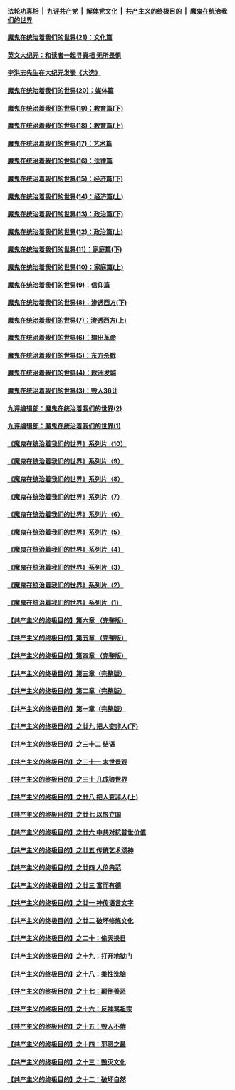 

####  [法轮功真相](../../../../basic/blob/master/README.md?t=01280501) &nbsp;|&nbsp; [九评共产党](../../../../9ping.md/blob/master/README.md?t=01280501) &nbsp;|&nbsp; [解体党文化](../../../../jtdwh.md/blob/master/README.md?t=01280501)  &nbsp;|&nbsp; [共产主义的终极目的](../../../../gczydzjmd.md/blob/master/README.md?t=01280501) &nbsp;|&nbsp; [魔鬼在统治我们的世界](../../../../mgztzwmdsj.md/blob/master/README.md?t=01280501) 

#### [魔鬼在统治着我们的世界(21)：文化篇](../pages/nsc422/n10597706.md?t=01280501) 

#### [英文大纪元：和读者一起寻真相 无所畏惧](../pages/nsc422/n12542027.md?t=01280501) 

#### [李洪志先生在大纪元发表《大选》](../pages/nsc422/n12534746.md?t=01280501) 

#### [魔鬼在统治着我们的世界(20)：媒体篇](../pages/nsc422/n10586579.md?t=01280501) 

#### [魔鬼在统治着我们的世界(19)：教育篇(下)](../pages/nsc422/n10564808.md?t=01280501) 

#### [魔鬼在统治着我们的世界(18)：教育篇(上)](../pages/nsc422/n10526970.md?t=01280501) 

#### [魔鬼在统治着我们的世界(17)：艺术篇](../pages/nsc422/n10499093.md?t=01280501) 

#### [魔鬼在统治着我们的世界(16)：法律篇](../pages/nsc422/n10485969.md?t=01280501) 

#### [魔鬼在统治着我们的世界(15)：经济篇(下)](../pages/nsc422/n10469975.md?t=01280501) 

#### [魔鬼在统治着我们的世界(14)：经济篇(上)](../pages/nsc422/n10457370.md?t=01280501) 

#### [魔鬼在统治着我们的世界(13)：政治篇(下)](../pages/nsc422/n10448270.md?t=01280501) 

#### [魔鬼在统治着我们的世界(12)：政治篇(上)](../pages/nsc422/n10444576.md?t=01280501) 

#### [魔鬼在统治着我们的世界(11)：家庭篇(下)](../pages/nsc422/n10440961.md?t=01280501) 

#### [魔鬼在统治着我们的世界(10)：家庭篇(上)](../pages/nsc422/n10435448.md?t=01280501) 

#### [魔鬼在统治着我们的世界(9)：信仰篇](../pages/nsc422/n10432159.md?t=01280501) 

#### [魔鬼在统治着我们的世界(8)：渗透西方(下)](../pages/nsc422/n10429603.md?t=01280501) 

#### [魔鬼在统治着我们的世界(7)：渗透西方(上)](../pages/nsc422/n10426013.md?t=01280501) 

#### [魔鬼在统治着我们的世界(6)：输出革命](../pages/nsc422/n10421536.md?t=01280501) 

#### [魔鬼在统治着我们的世界(5)：东方杀戮](../pages/nsc422/n10417707.md?t=01280501) 

#### [魔鬼在统治着我们的世界(4)：欧洲发端](../pages/nsc422/n10414890.md?t=01280501) 

#### [魔鬼在统治着我们的世界(3)：毁人36计](../pages/nsc422/n10411583.md?t=01280501) 

#### [九评编辑部：魔鬼在统治着我们的世界(2)](../pages/nsc422/n10410036.md?t=01280501) 

#### [九评编辑部：魔鬼在统治着我们的世界(1)](../pages/nsc422/n10406825.md?t=01280501) 

#### [《魔鬼在统治着我们的世界》系列片（10）](../pages/nsc422/n12292670.md?t=01280501) 

#### [《魔鬼在统治着我们的世界》系列片（9）](../pages/nsc422/n12290859.md?t=01280501) 

#### [《魔鬼在统治着我们的世界》系列片（8）](../pages/nsc422/n12287445.md?t=01280501) 

#### [《魔鬼在统治着我们的世界》系列片（7）](../pages/nsc422/n12283425.md?t=01280501) 

#### [《魔鬼在统治着我们的世界》系列片（6）](../pages/nsc422/n12282314.md?t=01280501) 

#### [《魔鬼在统治着我们的世界》系列片（5）](../pages/nsc422/n12281419.md?t=01280501) 

#### [《魔鬼在统治着我们的世界》系列片（4）](../pages/nsc422/n12274024.md?t=01280501) 

#### [《魔鬼在统治着我们的世界》系列片（3）](../pages/nsc422/n12271322.md?t=01280501) 

#### [《魔鬼在统治着我们的世界》系列片（2）](../pages/nsc422/n12269049.md?t=01280501) 

#### [《魔鬼在统治着我们的世界》系列片（1）](../pages/nsc422/n12267575.md?t=01280501) 

#### [【共产主义的终极目的】第六章 （完整版）](../pages/nsc422/n11428913.md?t=01280501) 

#### [【共产主义的终极目的】第五章 （完整版）](../pages/nsc422/n11428912.md?t=01280501) 

#### [【共产主义的终极目的】第四章 （完整版）](../pages/nsc422/n11428907.md?t=01280501) 

#### [【共产主义的终极目的】第三章（完整版）](../pages/nsc422/n11428848.md?t=01280501) 

#### [【共产主义的终极目的】第二章（完整版）](../pages/nsc422/n11428831.md?t=01280501) 

#### [【共产主义的终极目的】第一章（完整版）](../pages/nsc422/n11417651.md?t=01280501) 

#### [【共产主义的终极目的】之廿九 把人变非人(下)](../pages/nsc422/n11344140.md?t=01280501) 

#### [【共产主义的终极目的】之三十二 结语](../pages/nsc422/n11360535.md?t=01280501) 

#### [【共产主义的终极目的】之三十一 末世景观](../pages/nsc422/n11351129.md?t=01280501) 

#### [【共产主义的终极目的】之三十 几成狼世界](../pages/nsc422/n11348280.md?t=01280501) 

#### [【共产主义的终极目的】之廿八 把人变非人(上)](../pages/nsc422/n11340492.md?t=01280501) 

#### [【共产主义的终极目的】之廿七 以恨立国](../pages/nsc422/n11336944.md?t=01280501) 

#### [【共产主义的终极目的】之廿六 中共对抗普世价值](../pages/nsc422/n11324785.md?t=01280501) 

#### [【共产主义的终极目的】之廿五 传统艺术颂神](../pages/nsc422/n11296396.md?t=01280501) 

#### [【共产主义的终极目的】之廿四 人伦典范](../pages/nsc422/n11296397.md?t=01280501) 

#### [【共产主义的终极目的】之廿三 富而有德](../pages/nsc422/n11283598.md?t=01280501) 

#### [【共产主义的终极目的】之廿一 神传语言文字](../pages/nsc422/n11263265.md?t=01280501) 

#### [【共产主义的终极目的】之廿二 破坏修炼文化](../pages/nsc422/n11245728.md?t=01280501) 

#### [【共产主义的终极目的】之二十：偷天换日](../pages/nsc422/n11238846.md?t=01280501) 

#### [【共产主义的终极目的】之十九：打开地狱门](../pages/nsc422/n11206376.md?t=01280501) 

#### [【共产主义的终极目的】之十八：柔性洗脑](../pages/nsc422/n11199994.md?t=01280501) 

#### [【共产主义的终极目的】之十七：颠倒善恶](../pages/nsc422/n11179782.md?t=01280501) 

#### [【共产主义的终极目的】之十六：反神骂祖宗](../pages/nsc422/n11166798.md?t=01280501) 

#### [【共产主义的终极目的】之十五：毁人不倦](../pages/nsc422/n11166792.md?t=01280501) 

#### [【共产主义的终极目的】之十四：邪恶之最](../pages/nsc422/n11150249.md?t=01280501) 

#### [【共产主义的终极目的】之十三：毁灭文化](../pages/nsc422/n11135227.md?t=01280501) 

#### [【共产主义的终极目的】之十二：破坏自然](../pages/nsc422/n11135214.md?t=01280501) 

